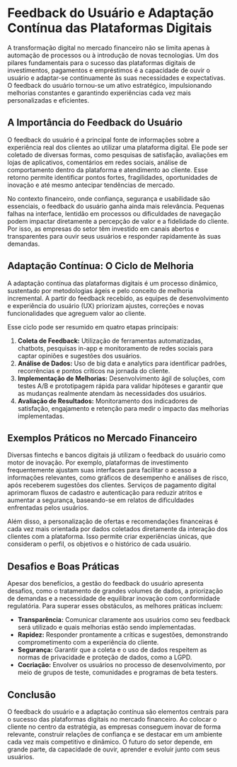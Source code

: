 # Feedback do Usuário e Adaptação Contínua das Plataformas Digitais

A transformação digital no mercado financeiro não se limita apenas à automação de processos ou à introdução de novas tecnologias. Um dos pilares fundamentais para o sucesso das plataformas digitais de investimentos, pagamentos e empréstimos é a capacidade de ouvir o usuário e adaptar-se continuamente às suas necessidades e expectativas. O feedback do usuário tornou-se um ativo estratégico, impulsionando melhorias constantes e garantindo experiências cada vez mais personalizadas e eficientes.

## A Importância do Feedback do Usuário

O feedback do usuário é a principal fonte de informações sobre a experiência real dos clientes ao utilizar uma plataforma digital. Ele pode ser coletado de diversas formas, como pesquisas de satisfação, avaliações em lojas de aplicativos, comentários em redes sociais, análise de comportamento dentro da plataforma e atendimento ao cliente. Esse retorno permite identificar pontos fortes, fragilidades, oportunidades de inovação e até mesmo antecipar tendências de mercado.

No contexto financeiro, onde confiança, segurança e usabilidade são essenciais, o feedback do usuário ganha ainda mais relevância. Pequenas falhas na interface, lentidão em processos ou dificuldades de navegação podem impactar diretamente a percepção de valor e a fidelidade do cliente. Por isso, as empresas do setor têm investido em canais abertos e transparentes para ouvir seus usuários e responder rapidamente às suas demandas.

## Adaptação Contínua: O Ciclo de Melhoria

A adaptação contínua das plataformas digitais é um processo dinâmico, sustentado por metodologias ágeis e pelo conceito de melhoria incremental. A partir do feedback recebido, as equipes de desenvolvimento e experiência do usuário (UX) priorizam ajustes, correções e novas funcionalidades que agreguem valor ao cliente.

Esse ciclo pode ser resumido em quatro etapas principais:

1. **Coleta de Feedback:** Utilização de ferramentas automatizadas, chatbots, pesquisas in-app e monitoramento de redes sociais para captar opiniões e sugestões dos usuários.
2. **Análise de Dados:** Uso de big data e analytics para identificar padrões, recorrências e pontos críticos na jornada do cliente.
3. **Implementação de Melhorias:** Desenvolvimento ágil de soluções, com testes A/B e prototipagem rápida para validar hipóteses e garantir que as mudanças realmente atendam às necessidades dos usuários.
4. **Avaliação de Resultados:** Monitoramento dos indicadores de satisfação, engajamento e retenção para medir o impacto das melhorias implementadas.

## Exemplos Práticos no Mercado Financeiro

Diversas fintechs e bancos digitais já utilizam o feedback do usuário como motor de inovação. Por exemplo, plataformas de investimento frequentemente ajustam suas interfaces para facilitar o acesso a informações relevantes, como gráficos de desempenho e análises de risco, após receberem sugestões dos clientes. Serviços de pagamento digital aprimoram fluxos de cadastro e autenticação para reduzir atritos e aumentar a segurança, baseando-se em relatos de dificuldades enfrentadas pelos usuários.

Além disso, a personalização de ofertas e recomendações financeiras é cada vez mais orientada por dados coletados diretamente da interação dos clientes com a plataforma. Isso permite criar experiências únicas, que consideram o perfil, os objetivos e o histórico de cada usuário.

## Desafios e Boas Práticas

Apesar dos benefícios, a gestão do feedback do usuário apresenta desafios, como o tratamento de grandes volumes de dados, a priorização de demandas e a necessidade de equilibrar inovação com conformidade regulatória. Para superar esses obstáculos, as melhores práticas incluem:

- **Transparência:** Comunicar claramente aos usuários como seu feedback será utilizado e quais melhorias estão sendo implementadas.
- **Rapidez:** Responder prontamente a críticas e sugestões, demonstrando comprometimento com a experiência do cliente.
- **Segurança:** Garantir que a coleta e o uso de dados respeitem as normas de privacidade e proteção de dados, como a LGPD.
- **Cocriação:** Envolver os usuários no processo de desenvolvimento, por meio de grupos de teste, comunidades e programas de beta testers.

## Conclusão

O feedback do usuário e a adaptação contínua são elementos centrais para o sucesso das plataformas digitais no mercado financeiro. Ao colocar o cliente no centro da estratégia, as empresas conseguem inovar de forma relevante, construir relações de confiança e se destacar em um ambiente cada vez mais competitivo e dinâmico. O futuro do setor depende, em grande parte, da capacidade de ouvir, aprender e evoluir junto com seus usuários.